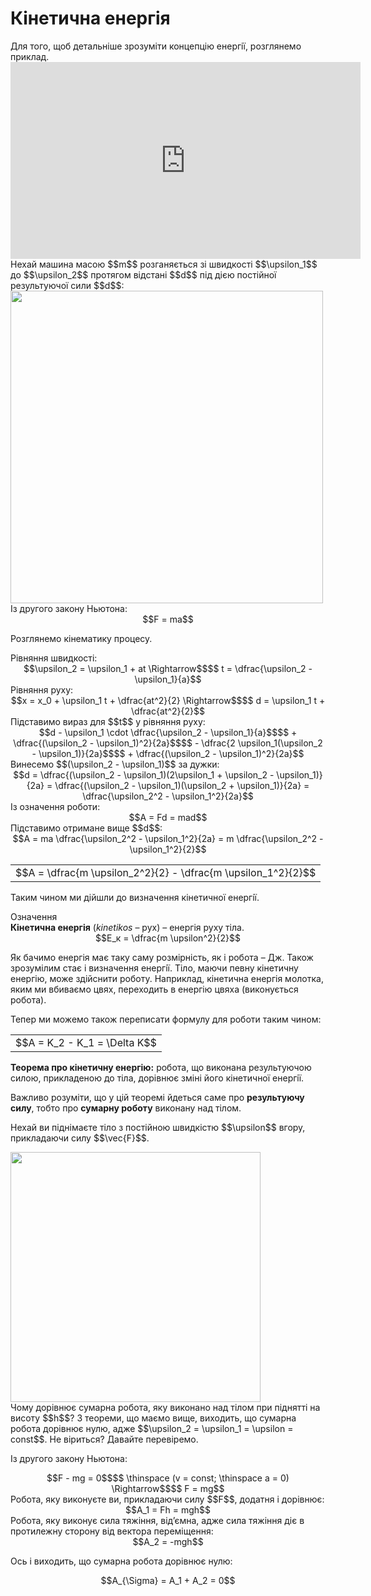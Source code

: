 # Кiнетична енергiя

<div class="space">Для того, щоб детальнiше зрозумiти концепцiю енергiї, розглянемо приклад.</div>

<div class="space"><div class="fluidMedia">
<iframe width="560" height="315" src="https://www.youtube.com/embed/UxaTK_g3zPA" frameborder="0" allowfullscreen></iframe>
</div>
<div class="popup">
</div></div>

<div class="space">Нехай машина масою $$m$$ розганяється зi швидкостi $$\upsilon_1$$ до $$\upsilon_2$$ протягом відстані $$d$$ пiд дiєю постiйної результуючої сили $$d$$:</div>

<div class="space"><img class="image" width="500"  src="https://rawgit.com/chudaol/ed-era-book-physics/master/images/chapter_7/20.png"></div>

<div class="space">Iз другого закону Ньютона:</div>

<div class="space" align="center">$$F = ma$$</div>

Розглянемо кiнематику процесу.

<div class="space">Рiвняння швидкостi:</div>

<div class="space" align="center">$$\upsilon_2 = \upsilon_1 + at \Rightarrow$$$$ t = \dfrac{\upsilon_2 - \upsilon_1}{a}$$</div>

<div class="space">Рiвняння руху:</div>

<div class="space" align="center">$$x = x_0 + \upsilon_1 t + \dfrac{at^2}{2} \Rightarrow$$$$ d = \upsilon_1 t + \dfrac{at^2}{2}$$</div>

<div class="space">Пiдставимо вираз для $$t$$ у рiвняння руху:</div> 

<div class="space" align="center">$$d - \upsilon_1 \cdot \dfrac{\upsilon_2 - \upsilon_1}{a}$$$$ + \dfrac{(\upsilon_2 - \upsilon_1)^2}{2a}$$$$ - \dfrac{2 \upsilon_1(\upsilon_2 - \upsilon_1)}{2a}$$$$ + \dfrac{(\upsilon_2 - \upsilon_1)^2}{2a}$$</div>

<div class="space">Винесемо $$(\upsilon_2 - \upsilon_1)$$ за дужки:</div>

<div class="space" align="center">$$d = \dfrac{(\upsilon_2 - \upsilon_1)(2\upsilon_1 + \upsilon_2 - \upsilon_1)}{2a} = \dfrac{(\upsilon_2 - \upsilon_1)(\upsilon_2 + \upsilon_1)}{2a} = \dfrac{\upsilon_2^2 - \upsilon_1^2}{2a}$$</div>

<div class="space">Iз означення роботи:</div>

<div class="space" align="center">$$A = Fd = mad$$</div>

<div class="space">Пiдставимо отримане вище $$d$$:</div>

<div class="space" align="center">$$A = ma \dfrac{\upsilon_2^2 - \upsilon_1^2}{2a} = m \dfrac{\upsilon_2^2 - \upsilon_1^2}{2}$$</div>

<div class="space"><div class="centered-table-wrapper">
<table class="centered-table">
<tr class="eq">
<td class="eq">
<p1>$$A = \dfrac{m \upsilon_2^2}{2} - \dfrac{m \upsilon_1^2}{2}$$</p1>
</td>
</tr>
</table></div></div>

<div class="space"><p class="p3">Таким чином ми дiйшли до визначення кiнетичної енергiї.</p></div>

<div class="eoz-wrap">
<span class="eoz">Означення</span>
<div class="eoz-text">
<div class="space"><span class="p1"><b>Кiнетична енергiя</b> (<i>kinetikos</i> – рух)</span> – енергiя руху тiла.</div>

<div align="center">$$E_к = \dfrac{m \upsilon^2}{2}$$</div>
</div>
</div>
</table></div></div>

<div class="space"><p class="p3">Як бачимо енергiя має таку саму розмiрнiсть, як i робота – Дж. Також зрозумiлим стає i визначення енергiї. Тiло, маючи певну кiнетичну енергiю, може здiйснити роботу. Наприклад, кiнетична енергiя молотка, яким ми вбиваємо цвях, переходить в енергiю цвяха (виконується робота).</p></div>

<div class="space"><p class="p3">Тепер ми можемо також переписати формулу для роботи таким чином:</p></div>

<div class="space"><div class="centered-table-wrapper">
<table class="centered-table">
<tr class="eq">
<td class="eq">
<p1>$$A = K_2 - K_1 = \Delta K$$</p1>
</td>
</tr>
</table></div></div>

<div class="space"><span class="p1"><b>Теорема про кiнетичну енергiю:</b></span> робота, що виконана результуючою силою, прикладеною до тiла, дорiвнює змiнi його кiнетичної енергiї.</div>

<div class="space"><p class="p3">Важливо розумiти, що у цiй теоремi йдеться саме про <b>результуючу силу</b>, тобто про <b>сумарну роботу</b> виконану над тiлом.</p></div>

<div class="space"><p class="p3">Нехай ви пiднiмаєте тiло з постiйною швидкiстю $$\upsilon$$ вгору, прикладаючи силу $$\vec{F}$$.</p></div>

<div class="space"><img class="image" width="400"  src="https://rawgit.com/chudaol/ed-era-book-physics/master/images/chapter_7/11.png"></div>

<div class="space">Чому дорiвнює сумарна робота, яку виконано над тiлом при пiдняттi на висоту $$h$$? З теореми, що маємо вище, виходить, що сумарна робота дорiвнює нулю, адже $$\upsilon_2 = \upsilon_1 = \upsilon = const$$. Не вiриться? Давайте перевiремо.</div>

<div class="space"><p class="p3">Iз другого закону Ньютона:</p></div>

<div class="space" align="center">$$F - mg = 0$$$$ \thinspace (v = const; \thinspace a = 0) \Rightarrow$$$$ F = mg$$</div>

<div class="space">Робота, яку виконуєте ви, прикладаючи силу $$F$$, додатня i дорiвнює:</div>

<div class="space" align="center">$$A_1 = Fh = mgh$$</div>

<div class="space">Робота, яку виконує сила тяжiння, вiд’ємна, адже сила тяжiння дiє в протилежну сторону вiд вектора перемiщення:</div>

<div class="space" align="center">$$A_2 = -mgh$$</div>

<div class="space"><p class="p3">Ось i виходить, що сумарна робота дорiвнює нулю:</p></div>

<div align="center">$$A_{\Sigma} = A_1 + A_2 = 0$$</div>
